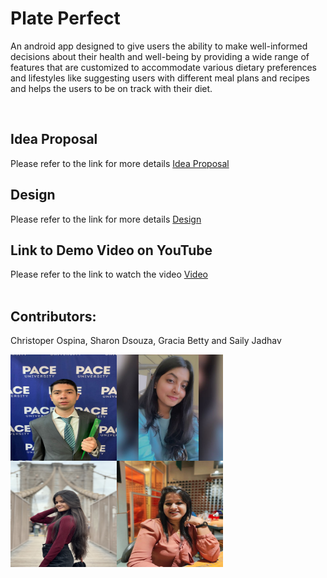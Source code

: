 # Plate Perfect

An android app designed to give users the ability to make well-informed decisions about their health and well-being by providing a wide range of features that are customized to accommodate various dietary preferences and lifestyles like suggesting users with different meal plans and recipes and helps the users to be on track with their diet.

<br/>

<h2>Idea Proposal</h2>
Please refer to the link for more details <a href="https://docs.google.com/document/d/1WH4igLCGn2JayA3ci811kjBUjbGURqBT/edit?usp=sharing&ouid=102167781560686034577&rtpof=true&sd=true">Idea Proposal</a>

<h2>Design</h2>
Please refer to the link for more details <a href="https://www.figma.com/file/WaHtcOq8zx3GQMmXaezbxi/Plate-Perfect-Design?type=whiteboard&node-id=0-1&t=BbGVux2QRRN0fjTZ-0">Design</a>

<h2>Link to Demo Video on YouTube</h2>
Please refer to the link to watch the video <a href="https://youtu.be/9klUhgNN0cE">Video</a>
<br/>

<br/>

<h2>Contributors:</h2>
Christoper Ospina, Sharon Dsouza, Gracia Betty and Saily Jadhav
<br/>

<a href="#"><img src="assets/Chris.jpeg" align="left" height="170px" width="170px" /></a>

<a href="#"><img src="assets/Sharon.jpeg" align="left" height="170px" width="170px" /></a>

<a href="#"><img src="assets/Gracia.jpg" align="left" height="170px" width="170px" /></a>

<a href="#"><img src="assets/Saily.jpeg" align="left" height="170px" width="170px" /></a>
